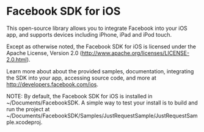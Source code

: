 Facebook SDK for iOS
====================

This open-source library allows you to integrate Facebook into your iOS app, and supports devices including iPhone, iPad and iPod touch. 

Except as otherwise noted, the Facebook SDK for iOS is licensed under the Apache License, Version 2.0 (http://www.apache.org/licenses/LICENSE-2.0.html).

Learn more about about the provided samples, documentation, integrating the SDK into your app, accessing source code, and more at http://developers.facebook.com/ios.

NOTE: By default, the Facebook SDK for iOS is installed in ~/Documents/FacebookSDK. A simple way to test your install is to build and run the project at ~/Documents/FacebookSDK/Samples/JustRequestSample/JustRequestSample.xcodeproj.
